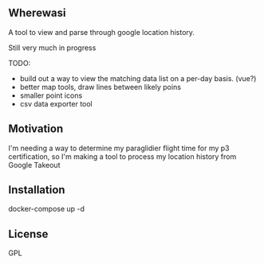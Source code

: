 ## Wherewasi

A tool to view and parse through google location history.


Still very much in progress

TODO:
* build out a way to view the matching data list on a per-day basis. (vue?)
* better map tools, draw lines between likely poins
* smaller point icons
* csv data exporter tool


## Motivation

I'm needing a way to determine my paraglidier flight time for my p3 certification,
so I'm making a tool to process my location history from Google Takeout

## Installation

docker-compose up -d

## License

GPL

